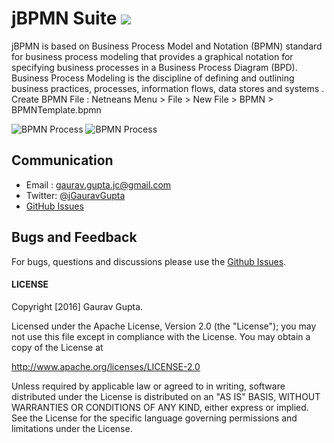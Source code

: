 # jBPMN Suite [![][license img]][license]

jBPMN is based on Business Process Model and Notation (BPMN) standard for business process modeling that provides a graphical notation for specifying business processes in a Business Process Diagram (BPD). 
Business Process Modeling is the discipline of defining and outlining business practices, processes, information flows, data stores and systems . 
Create BPMN File : Netneans Menu > File > New File > BPMN > BPMNTemplate.bpmn 

<img src="http://plugins.netbeans.org/data/images/1382117163_ezimba.gif" alt="BPMN Process">
<img src="http://plugins.netbeans.org/data/images/1382041543_jjj.png" alt="BPMN Process">


## Communication

- Email : [gaurav.gupta.jc@gmail.com](mailto:gaurav.gupta.jc@gmail.com)
- Twitter: [@jGauravGupta](http://twitter.com/jGauravGupta)
- [GitHub Issues](https://github.com/jGauravGupta/jBPMNSuite/issues)


## Bugs and Feedback

For bugs, questions and discussions please use the [Github Issues](https://github.com/jGauravGupta/jBPMNSuite/issues).

 
#### LICENSE

Copyright [2016] Gaurav Gupta.

Licensed under the Apache License, Version 2.0 (the "License");
you may not use this file except in compliance with the License.
You may obtain a copy of the License at

<http://www.apache.org/licenses/LICENSE-2.0>

Unless required by applicable law or agreed to in writing, software
distributed under the License is distributed on an "AS IS" BASIS,
WITHOUT WARRANTIES OR CONDITIONS OF ANY KIND, either express or implied.
See the License for the specific language governing permissions and
limitations under the License.


[license]:LICENSE-2.0.txt
[license img]:https://img.shields.io/badge/License-Apache%202-blue.svg
